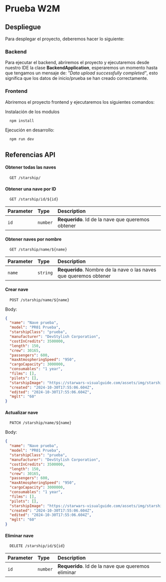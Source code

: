 # Prueba W2M

## Despliegue

Para desplegar el proyecto, deberemos hacer lo siguiente:

### Backend

Para ejecutar el backend, abriremos el proyecto y ejecutaremos desde nuestro IDE la clase **BackendApplication**, esperaremos un momento hasta que tengamos un mensaje de: _"Data upload successfully completed"_, esto significa que los datos de inicio/prueba se han creado correctamente.

### Frontend

Abriremos el proyecto frontend y ejecutaremos los siguientes comandos:

Instalación de los modulos

```bash
  npm install
```

Ejecución en desarrollo:

```bash
  npm run dev
```

## Referencias API

#### Obtener todas las naves

```http
  GET /starship/
```

#### Obtener una nave por ID

```http
  GET /starship/id/${id}
```

| Parameter | Type     | Description                                       |
| :-------- | :------- | :------------------------------------------------ |
| `id`      | `number` | **Requerido**. Id de la nave que queremos obtener |

#### Obtener naves por nombre

```http
  GET /starship/name/${name}
```

| Parameter | Type     | Description                                                       |
| :-------- | :------- | :---------------------------------------------------------------- |
| `name`    | `string` | **Requerido**. Nombre de la nave o las naves que queremos obtener |

#### Crear nave

```http
  POST /starship/name/${name}
```

Body:

```json
{
  "name": "Nave prueba",
  "model": "PR01 Prueba",
  "starshipClass": "prueba",
  "manufacturer": "DevStylish Corporation",
  "costInCredits": 3500000,
  "length": 150,
  "crew": 30165,
  "passengers": 600,
  "maxAtmospheringSpeed": "950",
  "cargoCapacity": 3000000,
  "consumables": "1 year",
  "films": [],
  "pilots": [],
  "starshipImage": "https://starwars-visualguide.com/assets/img/starships/2.jpg",
  "created": "2024-10-30T17:55:06.604Z",
  "edited": "2024-10-30T17:55:06.604Z",
  "mglt": "60"
}
```

#### Actualizar nave

```http
  PATCH /starship/name/${name}
```

Body:

```json
{
  "name": "Nave prueba",
  "model": "PR01 Prueba",
  "starshipClass": "prueba",
  "manufacturer": "DevStylish Corporation",
  "costInCredits": 3500000,
  "length": 150,
  "crew": 30165,
  "passengers": 600,
  "maxAtmospheringSpeed": "950",
  "cargoCapacity": 3000000,
  "consumables": "1 year",
  "films": [],
  "pilots": [],
  "starshipImage": "https://starwars-visualguide.com/assets/img/starships/2.jpg",
  "created": "2024-10-30T17:55:06.604Z",
  "edited": "2024-10-30T17:55:06.604Z",
  "mglt": "60"
}
```

#### Eliminar nave

```http
  DELETE /starship/id/${id}
```

| Parameter | Type     | Description                                        |
| :-------- | :------- | :------------------------------------------------- |
| `id`      | `number` | **Requerido**. Id de la nave que queremos eliminar |
